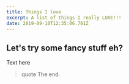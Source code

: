 ```yaml
---
title: Things I love
excerpt: A list of things I really LOVE!!!
date: 2019-09-10T12:35:06.701Z
---
```

## Let's try some fancy stuff eh?
Text here
>quote
The end.